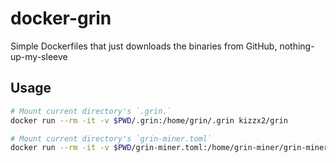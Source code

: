 # docker-grin

Simple Dockerfiles that just downloads the binaries from GitHub, nothing-up-my-sleeve

## Usage

```bash
# Mount current directory's `.grin.`
docker run --rm -it -v $PWD/.grin:/home/grin/.grin kizzx2/grin

# Mount current directory's `grin-miner.toml`
docker run --rm -it -v $PWD/grin-miner.toml:/home/grin-miner/grin-miner.toml:ro kizzx2/grin-miner
```
